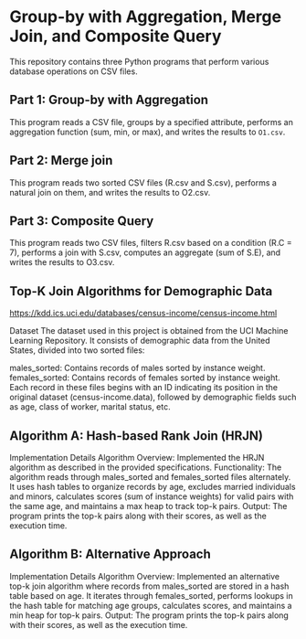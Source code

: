 # Group-by with Aggregation, Merge Join, and Composite Query

This repository contains three Python programs that perform various database operations on CSV files.

## Part 1: Group-by with Aggregation

This program reads a CSV file, groups by a specified attribute, performs an aggregation function (sum, min, or max), and writes the results to `O1.csv`.


## Part 2: Merge join

This program reads two sorted CSV files (R.csv and S.csv), performs a natural join on them, and writes the results to O2.csv.

## Part 3: Composite Query

This program reads two CSV files, filters R.csv based on a condition (R.C = 7), performs a join with S.csv, computes an aggregate (sum of S.E), and writes the results to O3.csv.

## Top-K Join Algorithms for Demographic Data

https://kdd.ics.uci.edu/databases/census-income/census-income.html

Dataset
The dataset used in this project is obtained from the UCI Machine Learning Repository. It consists of demographic data from the United States, divided into two sorted files:

males_sorted: Contains records of males sorted by instance weight.
females_sorted: Contains records of females sorted by instance weight.
Each record in these files begins with an ID indicating its position in the original dataset (census-income.data), followed by demographic fields such as age, class of worker, marital status, etc.

## Algorithm A: Hash-based Rank Join (HRJN)
Implementation Details
Algorithm Overview: Implemented the HRJN algorithm as described in the provided specifications.
Functionality: The algorithm reads through males_sorted and females_sorted files alternately. It uses hash tables to organize records by age, excludes married individuals and minors, calculates scores (sum of instance weights) for valid pairs with the same age, and maintains a max heap to track top-k pairs.
Output: The program prints the top-k pairs along with their scores, as well as the execution time.


## Algorithm B: Alternative Approach
Implementation Details
Algorithm Overview: Implemented an alternative top-k join algorithm where records from males_sorted are stored in a hash table based on age. It iterates through females_sorted, performs lookups in the hash table for matching age groups, calculates scores, and maintains a min heap for top-k pairs.
Output: The program prints the top-k pairs along with their scores, as well as the execution time.
